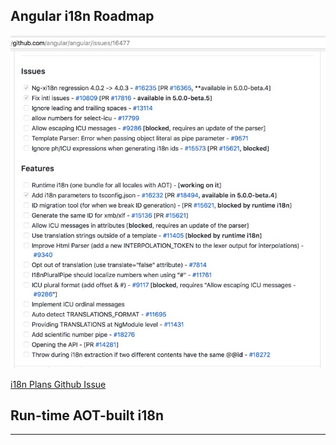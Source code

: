 ## Angular i18n Roadmap

![](./assets/i18n_plans_for_v5_and_beyond.jpg)

[i18n Plans Github Issue](https://github.com/angular/angular/issues/16477#issue-225727620)

## Run-time AOT-built i18n

<div class="notes">

</div>

---
